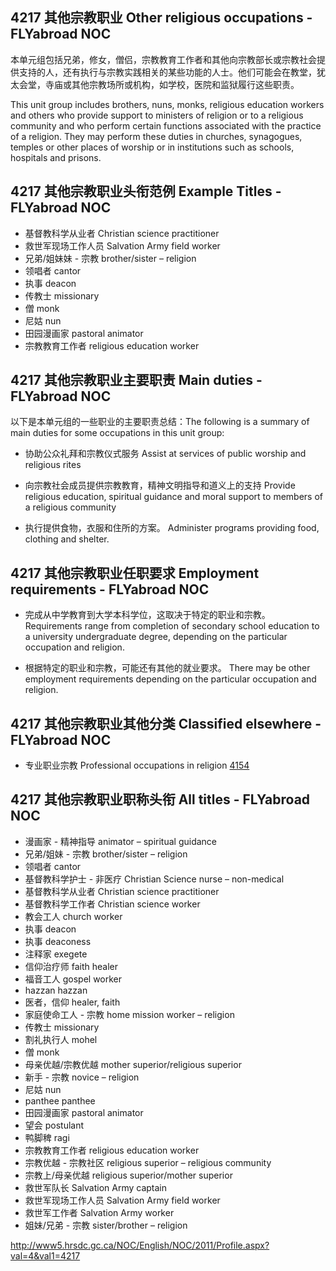 ## 4217 其他宗教职业 Other religious occupations - FLYabroad NOC

本单元组包括兄弟，修女，僧侣，宗教教育工作者和其他向宗教部长或宗教社会提供支持的人，还有执行与宗教实践相关的某些功能的人士。他们可能会在教堂，犹太会堂，寺庙或其他宗教场所或机构，如学校，医院和监狱履行这些职责。

This unit group includes brothers, nuns, monks, religious education workers and others who provide support to ministers of religion or to a religious community and who perform certain functions associated with the practice of a religion. They may perform these duties in churches, synagogues, temples or other places of worship or in institutions such as schools, hospitals and prisons.

## 4217 其他宗教职业头衔范例 Example Titles - FLYabroad NOC

* 基督教科学从业者 Christian science practitioner
* 救世军现场工作人员 Salvation Army field worker
* 兄弟/姐妹妹 - 宗教 brother/sister – religion
* 领唱者 cantor
* 执事 deacon
* 传教士 missionary
* 僧 monk
* 尼姑 nun
* 田园漫画家 pastoral animator
* 宗教教育工作者 religious education worker

## 4217 其他宗教职业主要职责 Main duties - FLYabroad NOC

以下是本单元组的一些职业的主要职责总结：The following is a summary of main duties for some occupations in this unit group:

* 协助公众礼拜和宗教仪式服务
Assist at services of public worship and religious rites

* 向宗教社会成员提供宗教教育，精神文明指导和道义上的支持
Provide religious education, spiritual guidance and moral support to members of a religious community

* 执行提供食物，衣服和住所的方案。
Administer programs providing food, clothing and shelter.

## 4217 其他宗教职业任职要求 Employment requirements - FLYabroad NOC

* 完成从中学教育到大学本科学位，这取决于特定的职业和宗教。
Requirements range from completion of secondary school education to a university undergraduate degree, depending on the particular occupation and religion.

* 根据特定的职业和宗教，可能还有其他的就业要求。
There may be other employment requirements depending on the particular occupation and religion.

## 4217 其他宗教职业其他分类 Classified elsewhere - FLYabroad NOC

* 专业职业宗教 Professional occupations in religion [4154](4154)

## 4217 其他宗教职业职称头衔 All titles - FLYabroad NOC

* 漫画家 - 精神指导 animator – spiritual guidance
* 兄弟/姐妹 - 宗教 brother/sister – religion
* 领唱者 cantor
* 基督教科学护士 - 非医疗 Christian Science nurse – non-medical
* 基督教科学从业者 Christian science practitioner
* 基督教科学工作者 Christian science worker
* 教会工人 church worker
* 执事 deacon
* 执事 deaconess
* 注释家 exegete
* 信仰治疗师 faith healer
* 福音工人 gospel worker
* hazzan hazzan
* 医者，信仰 healer, faith
* 家庭使命工人 - 宗教 home mission worker – religion
* 传教士 missionary
* 割礼执行人 mohel
* 僧 monk
* 母亲优越/宗教优越 mother superior/religious superior
* 新手 - 宗教 novice – religion
* 尼姑 nun
* panthee panthee
* 田园漫画家 pastoral animator
* 望会 postulant
* 鸭脚稗 ragi
* 宗教教育工作者 religious education worker
* 宗教优越 - 宗教社区 religious superior – religious community
* 宗教上/母亲优越 religious superior/mother superior
* 救世军队长 Salvation Army captain
* 救世军现场工作人员 Salvation Army field worker
* 救世军工作者 Salvation Army worker
* 姐妹/兄弟 - 宗教 sister/brother – religion

http://www5.hrsdc.gc.ca/NOC/English/NOC/2011/Profile.aspx?val=4&val1=4217